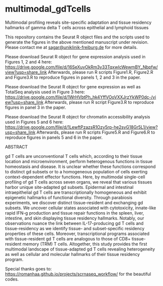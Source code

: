 # multimodal_gdTcells

Multimodal profiling reveals site-specific adaptation and tissue residency hallmarks of gamma delta T cells across epithelial and lymphoid tissues


This repository contains the Seurat R object files and the scripts used to generate the figures in the above mentioned manuscript under revision. Please contact me at sagar@uniklinik-freiburg.de for more details.

Please download Seurat R object for gene expression analysis used in Figures 1, 2 and 4 here:
https://drive.google.com/file/d/16SeXuyOkRm3y33TqxwIcWewmBY_Nbpfw/view?usp=share_link
Afterwards, please run R scripts Figure1.R, Figure2.R and Figure3.R to reproduce figures in panels 1, 2 and 3 in the paper.

Please download the Seurat R object for gene expression as well as TotalSeq analysis used in Figure 3 here:
https://drive.google.com/file/d/1WrHVbtPh_hk4YffVOoVXXJrzYkWP0dc-/view?usp=share_link
Afterwards, please run R script Figure3.R to reproduce figures in panel 3 in the paper.

Please download the Seurat R object for chromatin accessibility analysis used in Figures 5 and 6 here:
https://drive.google.com/file/d/1LewftPzazsR1Ozy5rp-he2syG18Gr5L1/view?usp=share_link
Afterwards, please run R scripts Figure5.R and Figure6.R to reproduce figures in panels 5 and 6 in the paper.


ABSTRACT

gd T cells are unconventional T cells which, according to their tissue location and microenvironment, perform heterogenous functions in tissue homeostasis and disease. It is unclear whether these functions correspond to distinct gd subsets or to a homogeneous population of cells exerting context-dependent effector functions. Here, by multimodal single-cell profiling of gd T cells across seven organs, we reveal that various tissues harbor unique site-adapted gd subsets. Epidermal and intestinal intraepithelial gd T cells are transcriptionally homogeneous and exhibit epigenetic hallmarks of functional diversity. Through parabiosis experiments, we discover distinct tissue-resident and exchanging gd subsets. We uncover cellular states associated with cytotoxicity, innate-like rapid IFN-g production and tissue repair functions in the spleen, liver, intestine, and skin displaying tissue residency hallmarks. Notably, our observations nuance the link between IL-17-producing gd T cells and tissue-residency as we identify tissue- and subset-specific residency properties of these cells. Moreover, transcriptional programs associated with tissue-resident gd T cells are analogous to those of CD8+ tissue-resident memory (TRM) T cells. Altogether, this study provides the first multimodal landscape of tissue-adapted gd T cells revealing heterogeneity as well as cellular and molecular hallmarks of their tissue residency program.


Special thanks goes to: https://romanhaa.github.io/projects/scrnaseq_workflow/ for the beautiful codes.

